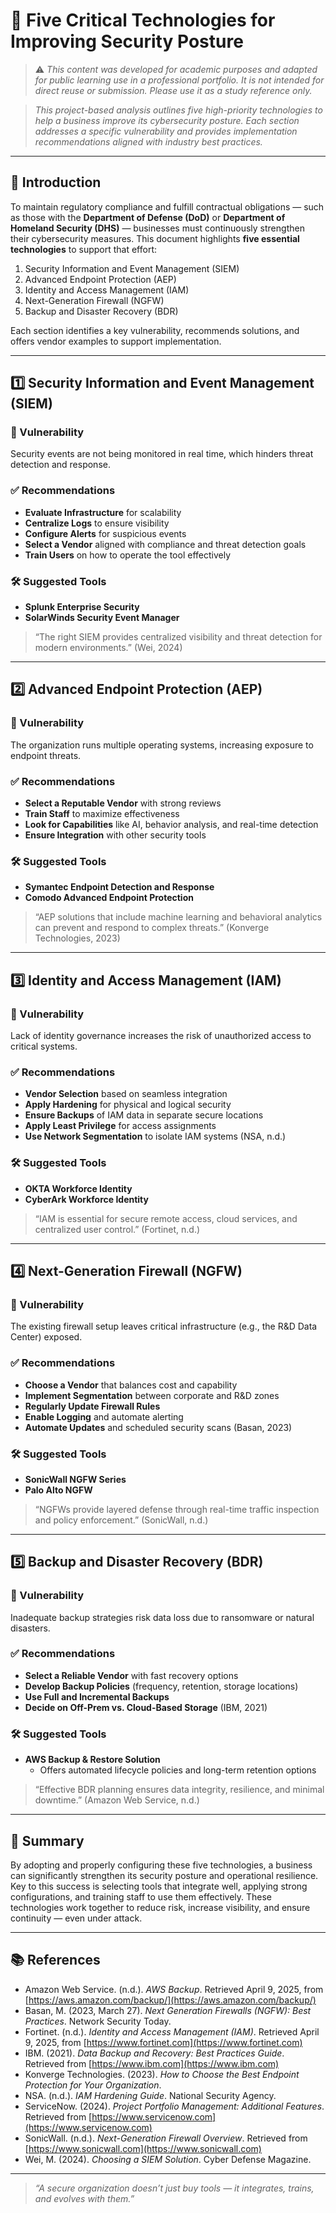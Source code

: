 # 🔐 Five Critical Technologies for Improving Security Posture
> ⚠️ _This content was developed for academic purposes and adapted for public learning use in a professional portfolio. It is not intended for direct reuse or submission. Please use it as a study reference only._

> _This project-based analysis outlines five high-priority technologies to help a business improve its cybersecurity posture. Each section addresses a specific vulnerability and provides implementation recommendations aligned with industry best practices._

---

## 🏢 Introduction

To maintain regulatory compliance and fulfill contractual obligations — such as those with the **Department of Defense (DoD)** or **Department of Homeland Security (DHS)** — businesses must continuously strengthen their cybersecurity measures. This document highlights **five essential technologies** to support that effort:

1. Security Information and Event Management (SIEM)  
2. Advanced Endpoint Protection (AEP)  
3. Identity and Access Management (IAM)  
4. Next-Generation Firewall (NGFW)  
5. Backup and Disaster Recovery (BDR)  

Each section identifies a key vulnerability, recommends solutions, and offers vendor examples to support implementation.

---

## 1️⃣ Security Information and Event Management (SIEM)

### 📌 Vulnerability
Security events are not being monitored in real time, which hinders threat detection and response.

### ✅ Recommendations
- **Evaluate Infrastructure** for scalability  
- **Centralize Logs** to ensure visibility  
- **Configure Alerts** for suspicious events  
- **Select a Vendor** aligned with compliance and threat detection goals  
- **Train Users** on how to operate the tool effectively  

### 🛠 Suggested Tools
- **Splunk Enterprise Security**  
- **SolarWinds Security Event Manager**

> “The right SIEM provides centralized visibility and threat detection for modern environments.” (Wei, 2024)

---

## 2️⃣ Advanced Endpoint Protection (AEP)

### 📌 Vulnerability
The organization runs multiple operating systems, increasing exposure to endpoint threats.

### ✅ Recommendations
- **Select a Reputable Vendor** with strong reviews  
- **Train Staff** to maximize effectiveness  
- **Look for Capabilities** like AI, behavior analysis, and real-time detection  
- **Ensure Integration** with other security tools  

### 🛠 Suggested Tools
- **Symantec Endpoint Detection and Response**  
- **Comodo Advanced Endpoint Protection**

> “AEP solutions that include machine learning and behavioral analytics can prevent and respond to complex threats.” (Konverge Technologies, 2023)

---

## 3️⃣ Identity and Access Management (IAM)

### 📌 Vulnerability
Lack of identity governance increases the risk of unauthorized access to critical systems.

### ✅ Recommendations
- **Vendor Selection** based on seamless integration  
- **Apply Hardening** for physical and logical security  
- **Ensure Backups** of IAM data in separate secure locations  
- **Apply Least Privilege** for access assignments  
- **Use Network Segmentation** to isolate IAM systems (NSA, n.d.)

### 🛠 Suggested Tools
- **OKTA Workforce Identity**  
- **CyberArk Workforce Identity**

> “IAM is essential for secure remote access, cloud services, and centralized user control.” (Fortinet, n.d.)

---

## 4️⃣ Next-Generation Firewall (NGFW)

### 📌 Vulnerability
The existing firewall setup leaves critical infrastructure (e.g., the R&D Data Center) exposed.

### ✅ Recommendations
- **Choose a Vendor** that balances cost and capability  
- **Implement Segmentation** between corporate and R&D zones  
- **Regularly Update Firewall Rules**  
- **Enable Logging** and automate alerting  
- **Automate Updates** and scheduled security scans (Basan, 2023)

### 🛠 Suggested Tools
- **SonicWall NGFW Series**  
- **Palo Alto NGFW**

> “NGFWs provide layered defense through real-time traffic inspection and policy enforcement.” (SonicWall, n.d.)

---

## 5️⃣ Backup and Disaster Recovery (BDR)

### 📌 Vulnerability
Inadequate backup strategies risk data loss due to ransomware or natural disasters.

### ✅ Recommendations
- **Select a Reliable Vendor** with fast recovery options  
- **Develop Backup Policies** (frequency, retention, storage locations)  
- **Use Full and Incremental Backups**  
- **Decide on Off-Prem vs. Cloud-Based Storage** (IBM, 2021)

### 🛠 Suggested Tools
- **AWS Backup & Restore Solution**  
  - Offers automated lifecycle policies and long-term retention options

> “Effective BDR planning ensures data integrity, resilience, and minimal downtime.” (Amazon Web Service, n.d.)

---

## 📌 Summary

By adopting and properly configuring these five technologies, a business can significantly strengthen its security posture and operational resilience. Key to this success is selecting tools that integrate well, applying strong configurations, and training staff to use them effectively. These technologies work together to reduce risk, increase visibility, and ensure continuity — even under attack.

---

## 📚 References

- Amazon Web Service. (n.d.). *AWS Backup*. Retrieved April 9, 2025, from [https://aws.amazon.com/backup/](https://aws.amazon.com/backup/)
- Basan, M. (2023, March 27). *Next Generation Firewalls (NGFW): Best Practices*. Network Security Today.  
- Fortinet. (n.d.). *Identity and Access Management (IAM)*. Retrieved April 9, 2025, from [https://www.fortinet.com](https://www.fortinet.com)
- IBM. (2021). *Data Backup and Recovery: Best Practices Guide*. Retrieved from [https://www.ibm.com](https://www.ibm.com)
- Konverge Technologies. (2023). *How to Choose the Best Endpoint Protection for Your Organization*.  
- NSA. (n.d.). *IAM Hardening Guide*. National Security Agency.  
- ServiceNow. (2024). *Project Portfolio Management: Additional Features*. Retrieved from [https://www.servicenow.com](https://www.servicenow.com)
- SonicWall. (n.d.). *Next-Generation Firewall Overview*. Retrieved from [https://www.sonicwall.com](https://www.sonicwall.com)
- Wei, M. (2024). *Choosing a SIEM Solution*. Cyber Defense Magazine.

---

> _“A secure organization doesn’t just buy tools — it integrates, trains, and evolves with them.”_
